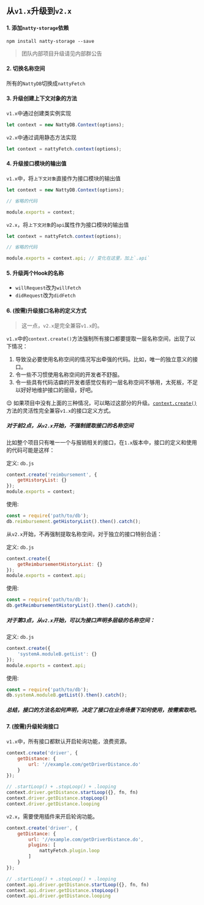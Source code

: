 ## 从`v1.x`升级到`v2.x`

#### 1. 添加`natty-storage`依赖

```shell
npm install natty-storage --save
```

> 团队内部项目升级请见内部群公告

#### 2. 切换名称空间

所有的`NattyDB`切换成`nattyFetch`

#### 3. 升级创建上下文对象的方法

`v1.x`中通过创建类实例实现

```js
let context = new NattyDB.Context(options);
```

`v2.x`中通过调用静态方法实现

```js
let context = nattyFetch.context(options);
```

#### 4. 升级接口模块的输出值

`v1.x`中，将`上下文对象`直接作为接口模块的输出值

```js
let context = new NattyDB.Context(options);

// 省略的代码

module.exports = context;
```

`v2.x`，将`上下文对象`的`api`属性作为接口模块的输出值

```js
let context = nattyFetch.context(options);

// 省略的代码

module.exports = context.api; // 变化在这里，加上`.api`
```

#### 5. 升级两个Hook的名称

* `willRequest`改为`willFetch`
* `didRequest`改为`didFetch`

#### 6. (按需)升级接口名称的定义方式

> 这一点，`v2.x`是完全兼容`v1.x`的。

`v1.x`中的`context.create()`方法强制所有接口都要提取一层名称空间，出现了以下情况：

1. 导致没必要使用名称空间的情况写出牵强的代码。比如，唯一的独立意义的接口。
1. 令一些不习惯使用名称空间的开发者不舒服。
1. 令一些具有代码洁癖的开发者感觉仅有的一层名称空间不够用，太死板，不足以好好地维护接口的层级，好吧。

😌 如果项目中没有上面的三种情况，可以略过这部分的升级。[`context.create()`](clear_api.md)方法的灵活性完全兼容`v1.x`的接口定义方式。

##### 对于前2点，从`v2.x`开始，不强制提取接口的名称空间

比如整个项目只有唯一一个与报销相关的接口，在`1.x`版本中，接口的定义和使用的代码可能是这样：

定义: `db.js`

```js
context.create('reimbursement', {
    getHistoryList: {}
});
module.exports = context;
```

使用: 

```js
const = require('path/to/db');
db.reimbursement.getHistoryList().then().catch();
```

从`v2.x`开始，不再强制提取名称空间，对于独立的接口特别合适：

定义: `db.js`

```js
context.create({
    getReimbursementHistoryList: {}
});
module.exports = context.api;
```

使用: 

```js
const = require('path/to/db');
db.getReimbursementHistoryList().then().catch();
```

##### 对于第3点，从`v2.x`开始，可以为接口声明多层级的名称空间：

定义: `db.js`

```js
context.create({
    'systemA.moduleB.getList': {}
});
module.exports = context.api;
```

使用: 

```js
const = require('path/to/db');
db.systemA.moduleB.getList().then().catch();
```
##### 总结，接口的方法名如何声明，决定了接口在业务场景下如何使用，按需索取吧。

#### 7. (按需)升级轮询接口

`v1.x`中，所有接口都默认开启轮询功能，浪费资源。

```js
context.create('driver', {
    getDistance: {
        url: '//example.com/getDriverDistance.do'
    }
});

// .startLoop() + .stopLoop() + .looping
context.driver.getDistance.startLoop({}, fn, fn)
context.driver.getDistance.stopLoop()
context.driver.getDistance.looping
```

`v2.x`，需要使用插件来开启轮询功能。

```js
context.create('driver', {
    getDistance: {
        url: '//example.com/getDriverDistance.do',
        plugins: [
            nattyFetch.plugin.loop
        ]
    }
});

// .startLoop() + .stopLoop() + .looping
context.api.driver.getDistance.startLoop({}, fn, fn)
context.api.driver.getDistance.stopLoop()
context.api.driver.getDistance.looping
```
